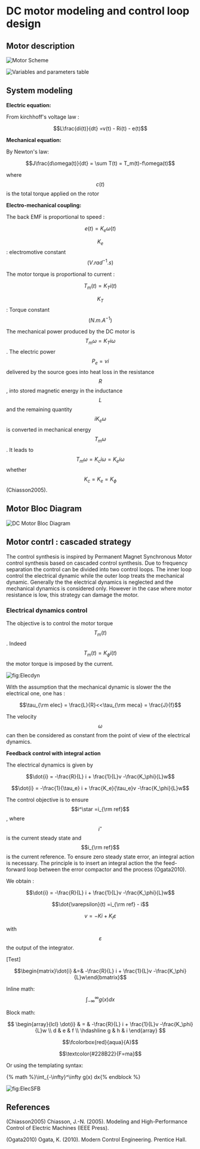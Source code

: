 # DC motor modeling and control loop design

## Motor description

![Motor Scheme](.gitbook/assets/mcc%20%281%29.png)

![Variables and parameters table](.gitbook/assets/table_variables%20%281%29.png)

## System modeling

**Electric equation:**

From kirchhoff's voltage law :

$$L\frac{di(t)}{dt} =v(t) - Ri(t) - e(t)$$

**Mechanical equation:**

By Newton's law:

$$J\frac{d\omega(t)}{dt} = \sum T(t) = T_m(t)-f\omega(t)$$

where $$c(t)$$ is the total torque applied on the rotor

**Electro-mechanical coupling:**

The back EMF is proportional to speed :

$$e(t) = K_e \omega(t)$$

$$K_e$$ : electromotive constant $$(V.rad^{-1}.s)$$

The motor torque is proportional to current :

$$T_m(t) = K_T i(t)$$

$$K_T$$ : Torque constant $$(N.m.A^{-1})$$

The mechanical power produced by the DC motor is $$T_m\omega = K_Ti\omega$$. The electric power $$P_e = vi$$ delivered by the source goes into heat loss in the resistance $$R$$, into stored magnetic energy in the inductance $$L$$ and the remaining quantity $$iK_e\omega$$ is converted in mechanical energy $$T_m\omega$$. It leads to $$T_m\omega = K_ci\omega = K_ei\omega$$ whether $$K_c = K_e = K_\phi$$ \(Chiasson2005\).

## Motor Bloc Diagram

![DC Motor Bloc Diagram](.gitbook/assets/dcmotordiagram.png)


## Motor contrl : cascaded strategy

The control synthesis is inspired by Permanent Magnet Synchronous Motor control synthesis based on cascaded control synthesis. Due to frequency separation the control can be divided into two control loops. The inner loop control the electrical  dynamic while the outer loop treats the mechanical dynamic. Generally the the electrical dynamics is neglected and the mechanical dynamics is considered only. However in the case where motor resistance is low,  this strategy can damage the motor.

### Electrical dynamics control 
The objective is to control the motor torque $$T_m(t)$$. Indeed $$T_m(t) = K_\phi i(t)$$ the motor torque is imposed by the current. 

![fig:Elecdyn]

With the assumption that the mechanical dynamic is slower the the electrical one, one has :

$$\tau_{\rm elec} = \frac{L}{R}<<\tau_{\rm meca} = \frac{J}{f}$$

The velocity $$\omega$$ can then be considered as constant from the point of view of the electrical dynamics.

**Feedback control with integral action**

The electrical dynamics is given by

$$\dot{i}  = -\frac{R}{L} i + \frac{1}{L}v -\frac{K_\phi}{L}w$$

$$\dot{i}  =  -\frac{1}{\tau_e} i + \frac{K_e}{\tau_e}v -\frac{K_\phi}{L}w$$

The control objective is to ensure $$i^\star =i_{\rm ref}$$, where $$i^\star$$ is the current steady state and $$i_{\rm ref}$$ is the current reference. To ensure zero steady state error, an integral action is necessary. The principle is to insert an integral action the the feed-forward loop between the error compactor and the process \(Ogata2010\). 

We obtain :

$$\dot{i}  = -\frac{R}{L} i + \frac{1}{L}v -\frac{K_\phi}{L}w$$

$$\dot{\varepsilon}(t) =i_{\rm ref} - i$$

$$v=-Ki+K_I\varepsilon$$

with $$\varepsilon$$ the output of the integrator. 


\[Test\]

$$\begin{matrix}\dot{i}  &=& -\frac{R}{L} i + \frac{1}{L}v -\frac{K_\phi}{L}w\end{bmatrix}$$


Inline math: $$\int_{-\infty}^\infty g(x) dx$$
 
Block math:
 
$$
\begin{array}{lcl}
   \dot{i}  & = & -\frac{R}{L} i + \frac{1}{L}v -\frac{K_\phi}{L}w \\
   d & e & f \\
   \hdashline
   g & h & i
\end{array}
$$
 
$$\fcolorbox{red}{aqua}{A}$$
 
$$\textcolor{#228B22}{F=ma}$$
 
Or using the templating syntax:
 
{% math %}\int_{-\infty}^\infty g(x) dx{% endblock %}

![fig:ElecSFB]

## References

\(Chiasson2005\) Chiasson, J.-N. \(2005\). Modeling and High-Performance Control of Electric Machines \(IEEE Press\).

\(Ogata2010\) Ogata, K. (2010). Modern Control Engineering. Prentice Hall.




[fig:Elecdyn]: /Figures/CLElecDyn.png "Closed loop electrical dynamics"
[fig:ElecSFB]: /Figures/ElecSFB.png "Electrical dynamics state feedback"


